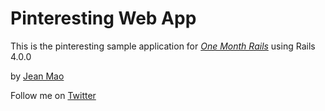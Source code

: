 # Pinteresting Web App

This is the pinteresting sample application for 
[*One Month Rails*](http://onemonthrails.com) using Rails 4.0.0

by [Jean Mao](http://vizify.com/jeanmao)

Follow me on [Twitter](http://twitter.com/jean_mao)